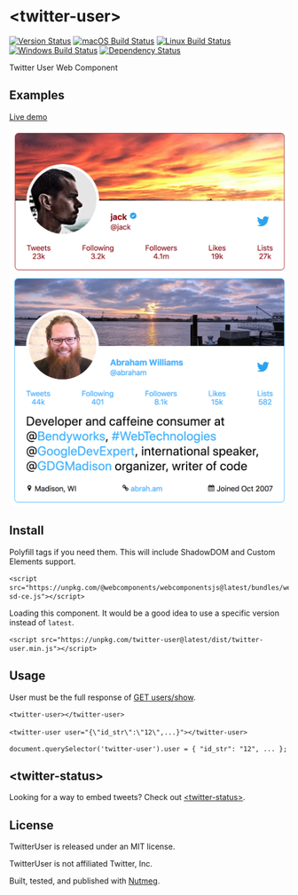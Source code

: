 &lt;twitter-user&gt;
====

[![Version Status](https://img.shields.io/npm/v/twitter-user.svg?style=flat&label=version&colorB=4bc524)](https://npmjs.com/package/twitter-user)
[![macOS Build Status](https://img.shields.io/circleci/project/github/abraham/twitter-user.svg?style=flat&label=macos)](https://circleci.com/gh/abraham/twitter-user)
[![Linux Build Status](https://img.shields.io/travis/abraham/twitter-user.svg?style=flat&label=linux)](https://travis-ci.org/abraham/twitter-user)
[![Windows Build Status](https://img.shields.io/appveyor/ci/abraham/twitter-user.svg?style=flat&label=windows)](https://ci.appveyor.com/project/abraham/twitter-user)
[![Dependency Status](https://david-dm.org/abraham/twitter-user.svg?style=flat)](https://david-dm.org/abraham/twitter-user)

Twitter User Web Component

Examples
----

[Live demo](https://codepen.io/abraham/pen/dJaEpq)

![Example](/images/jack.png)
![Example with description](/images/abraham.png)

Install
----

Polyfill tags if you need them. This will include ShadowDOM and Custom Elements support.

```
<script src="https://unpkg.com/@webcomponents/webcomponentsjs@latest/bundles/webcomponents-sd-ce.js"></script>
```

Loading this component. It would be a good idea to use a specific version instead of `latest`.

```
<script src="https://unpkg.com/twitter-user@latest/dist/twitter-user.min.js"></script>
```

Usage
----

User must be the full response of [GET users/show](https://developer.twitter.com/en/docs/accounts-and-users/follow-search-get-users/api-reference/get-users-show).

```
<twitter-user></twitter-user>

<twitter-user user="{\"id_str\":\"12\",...}"></twitter-user>
```

```
document.querySelector('twitter-user').user = { "id_str": "12", ... };

```

&lt;twitter-status&gt;
----

Looking for a way to embed tweets? Check out [&lt;twitter-status&gt;](https://github.com/abraham/twitter-status).

License
----

TwitterUser is released under an MIT license.

TwitterUser is not affiliated Twitter, Inc.

Built, tested, and published with [Nutmeg](https://nutmeg.tools).
